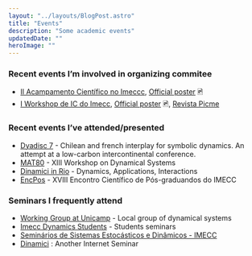 ```yaml
---
layout: "../layouts/BlogPost.astro"
title: "Events"
description: "Some academic events"
updatedDate: ""
heroImage: ""
---
```



### Recent events I’m involved in organizing commitee
- [II Acampamento Científico no Imeccc](https://ime.unicamp.br/acampamento), [Official poster](https://neemias.org/img/Poster_Acampamento.jpg) 🖻
- [I Workshop de IC do Imecc](http://sites.google.com/unicamp.br/workshop-ic), [Official poster](https://neemias.org/img/Poster_WorkshopIC.jpg) 🖻, [Revista Picme](https://neemias.org/Revista_IC_2025.pdf)

### Recent events I’ve attended/presented
- [Dyadisc 7](https://dyadisc7.sciencesconf.org/) - Chilean and french interplay for symbolic dynamics. An attempt at a low-carbon intercontinental conference.
- [MAT80](https://www.ime.unicamp.br/~mat80/) - XIII Workshop on Dynamical Systems
- [Dinamici in Rio](https://impa.br/eventos-do-impa/2024-2/dinamici-in-rio-dynamics-applications-interactions/) - Dynamics, Applications, Interactions
- [EncPos](https://www.ime.unicamp.br/~encpos/) - XVIII Encontro Científico de Pós-graduandos do IMECC

### Seminars I frequently attend
- [Working Group at Unicamp](https://daniel.mat.br/pt-br/gdt/) - Local group of dynamical systems
- [Imecc Dynamics Students](https://www.ime.unicamp.br/dynsys/index.php/seminars/) - Students seminars
- [Seminários de Sistemas Estocásticos e Dinâmicos - IMECC](https://www.ime.unicamp.br/ssde/)
- [Dinamici](https://www.dinamici.org/dai-seminars/) : Another Internet Seminar
